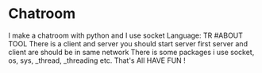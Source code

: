 # Chatroom
I make a chatroom with python and I use socket
Language: TR
#ABOUT TOOL
There is a client and server you should start server first
server and client are should be in same network
There is some packages i use socket, os, sys, _thread, _threading etc.
That's All HAVE FUN !
